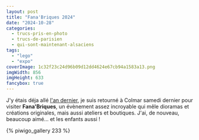 ```yaml
---
layout: post
title: "Fana'Briques 2024"
date: "2024-10-28"
categories: 
  - trucs-pris-en-photo
  - trucs-de-parisien
  - qui-sont-maintenant-alsaciens
tags: 
  - "lego"
  - "expo"
coverImage: 1c32f23c24d96b09d12dd4624e67cb94a1583a13.png
imgWidth: 856
imgHeight: 633
fancybox: true
---
```


J'y étais déja allé <a href="/2023/09/fanabriques/">l'an dernier</a>, je suis retourné à Colmar samedi dernier pour visiter <strong>Fana'Briques</strong>, un évènement assez incroyable qui mêle dioramas et créations originales, mais aussi ateliers et boutiques. J'ai, de nouveau, beaucoup aimé... et les enfants aussi&nbsp;!

{% piwigo_gallery 233 %}
